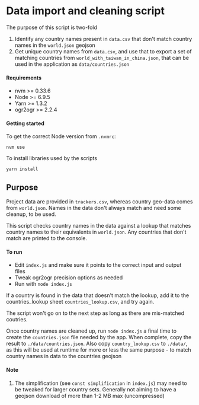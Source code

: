 # Data import and cleaning script

The purpose of this script is two-fold
1. Identify any country names present in `data.csv` that don't match country names in the `world.json` geojson
2. Get unique country names from `data.csv`, and use that to export a set of matching countries from `world_with_taiwan_in_china.json`, that can be used in the application as `data/countries.json`

#### Requirements
* nvm >= 0.33.6
* Node >= 6.9.5
* Yarn >= 1.3.2
* ogr2ogr >= 2.2.4

#### Getting started
To get the correct Node version from `.nvmrc`:
```
nvm use
```

To install libraries used by the scripts
```
yarn install
```

## Purpose

Project data are provided in `trackers.csv`, whereas country geo-data comes from `world.json`. Names in the data don't always match and need some cleanup, to be used. 

This script checks country names in the data against a lookup that matches country names to their equivalents in `world.json`. Any countries that don't match are printed to the console.

#### To run
* Edit `index.js` and make sure it points to the correct input and output files
* Tweak ogr2ogr precision options as needed
* Run with `node index.js`

If a country is found in the data that doesn't match the lookup, add it to the countries_lookup sheet
`countries_lookup.csv`, and try again. 

The script won't go on to the next step as long as there are mis-matched coutries. 

Once country names are cleaned up, run `node index.js` a final time to create the `countries.json` file needed by the app. When complete, copy the result to `./data/countries.json`. Also copy `country_lookup.csv` to `./data/`, as this will be used at runtime for more or less the same purpose - to match country names in data to the countries geojson

#### Note
1. The simplification (see `const simplification` in `index.js`) may need to be tweaked for larger country sets. Generally not aiming to have a geojson download of more than 1-2 MB max (uncompressed)
